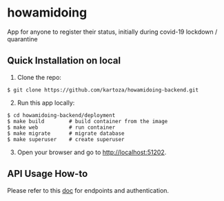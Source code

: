 # howamidoing
App for anyone to register their status, initially during covid-19 lockdown / quarantine


## Quick Installation on local

1.  Clone the repo:

```
$ git clone https://github.com/kartoza/howamidoing-backend.git
```

2. Run this app locally:
```
$ cd howamidoing-backend/deployment
$ make build        # build container from the image
$ make web          # run container
$ make migrate      # migrate database
$ make superuser    # create superuser
```

3. Open your browser and go to [http://localhost:51202](http://localhost:51202).


## API Usage How-to

Please refer to this [doc](https://github.com/kartoza/howamidoing-backend/blob/develop/docs/api) for endpoints and authentication.